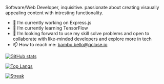 Software/Web Developer, inquisitive.
passionate about creating visaually appealing content with intresting functionality.

- 🔭 I’m currently working on Express.js
- 🌱 I’m currently learning TensorFlow
- 👯 I’m looking forward to use my skill solve problems and open to collaborate with like-minded developers and explore more in tech
- 📫 How to reach me: bambo.bello@qclose.io


[![ GitHub stats](https://github-readme-stats.vercel.app/api?username=bellobambo&count_private=true&show_icons=true&theme=radical)](https://github.com/bellobambo/github-readme-stats)

[![Top Langs](https://github-readme-stats.vercel.app/api/top-langs/?username=bellobambo&layout=compact&count_private=true&show_icons=true&theme=radical)](https://github.com/bellobambo/github-readme-stats)

[![ Streak](https://github-readme-streak-stats.herokuapp.com?user=bellobambo&theme=radical)](https://git.io/streak-stats)


